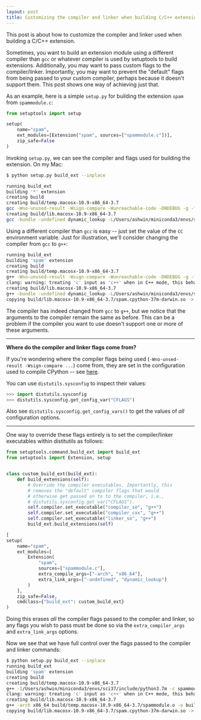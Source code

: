 ```yaml
---
layout: post
title: Customizing the compiler and linker when building C/C++ extensions for Python
---
```


This post is about how to customize the compiler and linker used
when building a C/C++ extension.


Sometimes, you want to build an extension module using a different compiler than
`gcc` or whatever compiler is used by setuptools to build extensions.
Additionally, you may want to pass custom flags to the compiler/linker.
Importantly, you may want to prevent the "default" flags from being passed to
your custom compiler,
perhaps because it doesn't support them. This post shows one way of achieving just that.


As an example, here is a simple `setup.py` for building the extension `spam` from
`spammodule.c`:

```python
from setuptools import setup

setup(
    name="spam",
    ext_modules=[Extension("spam", sources=["spammodule.c"])], 
    zip_safe=False
)
```

Invoking `setup.py`, we can see the compiler and flags used for building the extension.
On my Mac:

```bash
$ python setup.py build_ext --inplace

running build_ext
building '*' extension
creating build
creating build/temp.macosx-10.9-x86_64-3.7
gcc -Wno-unused-result -Wsign-compare -Wunreachable-code -DNDEBUG -g -fwrapv -O3 -Wall -Wstrict-prototypes -I/Users/ashwin/miniconda3/envs/sci37/include -arch x86_64 -I/Users/ashwin/miniconda3/envs/sci37/include -arch x86_64 -I/Users/ashwin/miniconda3/envs/sci37/include/python3.7m -c spammodule.c -o build/temp.macosx-10.9-x86_64-3.7/spammodule.o
creating build/lib.macosx-10.9-x86_64-3.7
gcc -bundle -undefined dynamic_lookup -L/Users/ashwin/miniconda3/envs/sci37/lib -arch x86_64 -L/Users/ashwin/miniconda3/envs/sci37/lib -arch x86_64 -arch x86_64 build/temp.macosx-10.9-x86_64-3.7/spammodule.o -o build/lib.macosx-10.9-x86_64-3.7/*.cpython-37m-darwin.so
```

Using a different compiler than `gcc` is easy -- just set the value
of the `CC` environment variable.
Just for illustration, we'll consider changing the compiler from `gcc` to `g++`:


```bash
running build_ext
building 'spam' extension
creating build
creating build/temp.macosx-10.9-x86_64-3.7
g++ -Wno-unused-result -Wsign-compare -Wunreachable-code -DNDEBUG -g -fwrapv -O3 -Wall -Wstrict-prototypes -I/Users/ashwin/miniconda3/envs/sci37/include -arch x86_64 -I/Users/ashwin/miniconda3/envs/sci37/include -arch x86_64 -I/Users/ashwin/miniconda3/envs/sci37/include/python3.7m -c spammodule.c -o build/temp.macosx-10.9-x86_64-3.7/spammodule.o
clang: warning: treating 'c' input as 'c++' when in C++ mode, this behavior is deprecated [-Wdeprecated]
creating build/lib.macosx-10.9-x86_64-3.7
g++ -bundle -undefined dynamic_lookup -L/Users/ashwin/miniconda3/envs/sci37/lib -arch x86_64 -L/Users/ashwin/miniconda3/envs/sci37/lib -arch x86_64 -arch x86_64 build/temp.macosx-10.9-x86_64-3.7/spammodule.o -o build/lib.macosx-10.9-x86_64-3.7/spam.cpython-37m-darwin.so
copying build/lib.macosx-10.9-x86_64-3.7/spam.cpython-37m-darwin.so ->
```

The compiler has indeed changed from `gcc` to `g++`, but we notice that the
arguments to the compiler remain the same as before.
This can be a problem if the compiler you want to use doesn't support one or more 
of these arguments.

---

**Where do the compiler and linker flags come from?**

If you're wondering where the compiler flags being used
(`-Wno-unsed-result -Wsign-compare ...`) come from,
they are set in the configuration used to compile CPython -- see
[here](https://github.com/python/cpython/blob/master/configure.ac).

You can use `distutils.sysconfig` to inspect their values:

```python
>>> import distutils.sysconfig
>>> distutils.sysconfig.get_config_var("CFLAGS")
```

Also see `distutils.sysconfig.get_config_vars()` to get the values of _all_
configuration options.

---

One way to override these flags entirely is to set the compiler/linker executables
within distitutils as follows:

```python
from setuptools.command.build_ext import build_ext
from setuptools import Extension, setup


class custom_build_ext(build_ext):
    def build_extensions(self):
        # Override the compiler executables. Importantly, this
        # removes the "default" compiler flags that would
        # otherwise get passed on to to the compiler, i.e.,
        # distutils.sysconfig.get_var("CFLAGS").
        self.compiler.set_executable("compiler_so", "g++")
        self.compiler.set_executable("compiler_cxx", "g++")
        self.compiler.set_executable("linker_so", "g++")
        build_ext.build_extensions(self)

[
setup(
    name="spam",
    ext_modules=[
        Extension(
            "spam", 
            sources=["spammodule.c"],
            extra_compile_args=["-arch", "x86_64"],
            extra_link_args=["-undefined", "dynamic_lookup"]
        )
    ],
    zip_safe=False,
    cmdclass={"build_ext": custom_build_ext}
)
```

Doing this erases *all* the compiler flags passed to the compiler and linker,
so any flags you wish to pass must be done so via the
`extra_compiler_args` and `extra_link_args` options.

Now we see that we have full control over the flags passed to the compiler and linker commands:

```bash
$ python setup.py build_ext --inplace
running build_ext
building 'spam' extension
creating build
creating build/temp.macosx-10.9-x86_64-3.7
g++ -I/Users/ashwin/miniconda3/envs/sci37/include/python3.7m -c spammodule.c -o build/temp.macosx-10.9-x86_64-3.7/spammodule.o -arch x86_64
clang: warning: treating 'c' input as 'c++' when in C++ mode, this behavior is deprecated [-Wdeprecated]
creating build/lib.macosx-10.9-x86_64-3.7
g++ -arch x86_64 build/temp.macosx-10.9-x86_64-3.7/spammodule.o -o build/lib.macosx-10.9-x86_64-3.7/spam.cpython-37m-darwin.so -undefined dynamic_lookup
copying build/lib.macosx-10.9-x86_64-3.7/spam.cpython-37m-darwin.so -> ~
```
